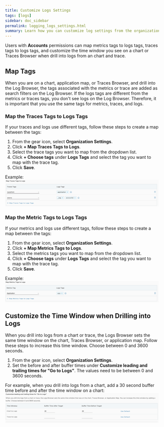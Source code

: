 ```yaml
---
title: Customize Logs Settings
tags: [logs]
sidebar: doc_sidebar
permalink: logging_logs_settings.html
summary: Learn how you can customize log settings from the organization settings page. 
---
```


Users with **Accounts** permissions can map metrics tags to logs tags, traces tags to logs tags, and customize the time window you see on a chart or Traces Browser when drill into logs from an chart and trace.

## Map Tags

When you are on a chart, application map, or Traces Browser, and drill into the Log Browser, the tags associated with the metrics or trace are added as search filters on the Log Browser. If the logs tags are different from the metrics or traces tags, you don't see logs on the Log Browser. Therefore, it is important that you use the same tags for metrics, traces, and logs.

### Map the Traces Tags to Logs Tags

If your traces and logs use different tags, follow these steps to create a map between the tags:

1. From the gear icon, select **Organization Settings**.
1. Click **+ Map Traces Tags to Logs**.
1. Select the trace tags you want to map from the dropdown list.
1. Click **+ Choose tags** under **Logs Tags** and select the tag you want to map with the trace tag. 
1. Click **Save**.

Example:
![Create a map between the trace tags and logs tags](images/logging_traces_to_logs_map.png)

### Map the Metric Tags to Logs Tags

If your metrics and logs use different tags, follow these steps to create a map between the tags:

1. From the gear icon, select **Organization Settings**.
1. Click **+ Map Metrics Tags to Logs**.
1. Select the metrics tags you want to map from the dropdown list.
1. Click **+ Choose tags** under **Logs Tags** and select the tag you want to map with the trace tag. 
1. Click **Save**.

Example:
![Create a map between the metrics tags and logs tags](images/logging_metrics_to_logs_map.png)

## Customize the Time Window when Drilling into Logs

When you drill into logs from a chart or trace, the Logs Browser sets the same time window on the chart, Traces Browser, or application map. Follow these steps to increase this time window. Choose between 0 and 3600 seconds.

1. From the gear icon, select **Organization Settings**.
1. Set the before and after buffer times under **Customize leading and trailing times for "Go to Logs"**. The values need to be between 0 and 3600 seconds.

For example, when you drill into logs from a chart, add a 30 second buffer time before and after the time window on a chart:
![A screenshot on how to customize the search time window](images/logging_customize_time_window_organization_settings.png)
 